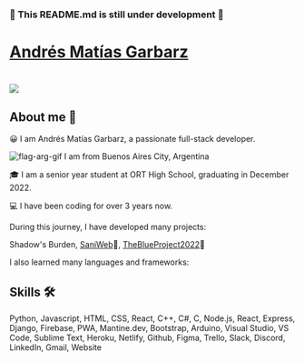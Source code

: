 <!--
**andresgarbarz/andresgarbarz** is a ✨ _special_ ✨ repository because its `README.md` (this file) appears on your GitHub profile.

Here are some ideas to get you started:

- 🔭 I’m currently working on ...
- 🌱 I’m currently learning ...
- 👯 I’m looking to collaborate on ...
- 🤔 I’m looking for help with ...
- 💬 Ask me about ...
- 📫 How to reach me: ...
- 😄 Pronouns: ...
- ⚡ Fun fact: ...
-->

### 🚧 This README.md is still under development 🚧

# [Andrés Matías Garbarz](https://andresgarbarz.netlify.app)

# ![](https://c.tenor.com/pvFJwncehzIAAAAM/hello-there-private-from-penguins-of-madagascar.gif)

## About me 🚀

😀 I am Andrés Matías Garbarz, a passionate full-stack developer.

![flag-arg-gif](https://user-images.githubusercontent.com/67331050/184511398-e252cff9-a7cf-42f2-a42a-1a8261ef82d5.gif) I am from Buenos Aires City, Argentina

🎓 I am a senior year student at ORT High School, graduating in December 2022.

‍💻 I have been coding for over 3 years now.

During this journey, I have developed many projects:

Shadow's Burden, [SaniWeb](https://saniweb.com.ar)🚧, [TheBlueProject2022](https://theblueproject.netlify.app)🚧

I also learned many languages and frameworks:

## Skills 🛠️

Python, Javascript, HTML, CSS, React, C++, C#, C, Node.js, React, Express, Django, Firebase, PWA, Mantine.dev, Bootstrap, Arduino, Visual Studio, VS Code, Sublime Text, Heroku, Netlify, Github, Figma, Trello, Slack, Discord, LinkedIn, Gmail, Website
